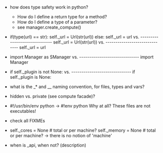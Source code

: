 
  - how does type safety work in python?  
    - How do I define a return type for a method?
    - How do I define a type of a parameter?
    - see manager.create_compute()


  - if(type(url) == str):
      self._url = Url(str(url))
    else:
      self._url = url
    vs. ------------------------------
    self._url = Url(str(url))
    vs. ------------------------------
    self._url = url
    
  - import Manager as SManager
    vs. ------------------------------
    import Manager 


  - if self._plugin is not None:
    vs. ------------------------------
    if self._plugin is None:

  - what is the _* and __ naming convention, for files, types and vars?

  - hidden vs. private (see compute facade)?

  - #!/usr/bin/env python -> #!env python
    Why at all?  These files are not executables!

  - check all FIXMEs

  - self._cores          = None # total or per machine? 
    self._memory         = None # total or per machine?
    -> there is no notion of 'machine'  

- when is _api, when not? (description)
  
